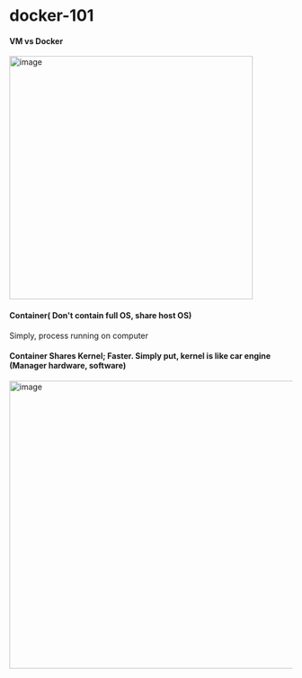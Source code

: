 # docker-101
####  VM vs Docker
<img width="433" alt="image" src="https://user-images.githubusercontent.com/45542177/205416412-dc3e31e4-afa9-4157-9446-6847b645e38c.png">

#### Container( Don't contain full OS, share host OS)
Simply, process running on computer

#### Container Shares Kernel; Faster. Simply put, kernel is like car engine (Manager hardware, software) 
<img width="512" alt="image" src="https://user-images.githubusercontent.com/45542177/205416661-9c04d921-2781-4265-b1b8-e517f27c8991.png">


